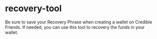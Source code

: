 # recovery-tool

Be sure to save your Recovery Phrase when creating a wallet on Credible Friends. If needed, you can use this tool to recovery the funds in your wallet.
